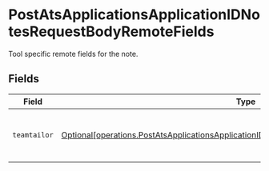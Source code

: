 # PostAtsApplicationsApplicationIDNotesRequestBodyRemoteFields

Tool specific remote fields for the note.


## Fields

| Field                                                                                                                                                                                                | Type                                                                                                                                                                                                 | Required                                                                                                                                                                                             | Description                                                                                                                                                                                          |
| ---------------------------------------------------------------------------------------------------------------------------------------------------------------------------------------------------- | ---------------------------------------------------------------------------------------------------------------------------------------------------------------------------------------------------- | ---------------------------------------------------------------------------------------------------------------------------------------------------------------------------------------------------- | ---------------------------------------------------------------------------------------------------------------------------------------------------------------------------------------------------- |
| `teamtailor`                                                                                                                                                                                         | [Optional[operations.PostAtsApplicationsApplicationIDNotesRequestBodyRemoteFieldsTeamtailor]](undefined/models/operations/postatsapplicationsapplicationidnotesrequestbodyremotefieldsteamtailor.md) | :heavy_minus_sign:                                                                                                                                                                                   | Teamtailor specific remote fields for the note.                                                                                                                                                      |